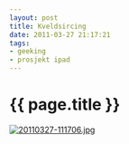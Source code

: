 ```yaml
---
layout: post
title: Kveldsircing
date: 2011-03-27 21:17:21
tags: 
- geeking
- prosjekt ipad
---
```


{{ page.title }}
================

<a href="http://pjatt.net/images/2011/03/20110327-111706.jpg"><img class="alignnone size-full" src="http://pjatt.net/images/2011/03/20110327-111706.jpg" alt="20110327-111706.jpg"  /></a>
